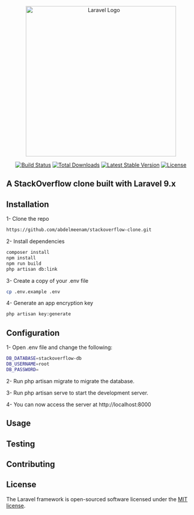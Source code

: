 <p align="center"><a href="https://laravel.com" target="_blank"><img src="https://raw.githubusercontent.com/laravel/art/master/logo-lockup/5%20SVG/2%20CMYK/1%20Full%20Color/laravel-logolockup-cmyk-red.svg" width="400" alt="Laravel Logo"></a></p>

<p align="center">
<a href="https://github.com/laravel/framework/actions"><img src="https://github.com/laravel/framework/workflows/tests/badge.svg" alt="Build Status"></a>
<a href="https://packagist.org/packages/laravel/framework"><img src="https://img.shields.io/packagist/dt/laravel/framework" alt="Total Downloads"></a>
<a href="https://packagist.org/packages/laravel/framework"><img src="https://img.shields.io/packagist/v/laravel/framework" alt="Latest Stable Version"></a>
<a href="https://packagist.org/packages/laravel/framework"><img src="https://img.shields.io/packagist/l/laravel/framework" alt="License"></a>
</p>

## A StackOverflow clone built with Laravel 9.x


## Installation
1- Clone the repo
```bash
https://github.com/abdelmeenam/stackoverflow-clone.git
```
2- Install dependencies
```bash
composer install
npm install
npm run build
php artisan db:link
```
3- Create a copy of your .env file
```bash
cp .env.example .env
```
4- Generate an app encryption key
```bash
php artisan key:generate
```

## Configuration
1- Open .env file and change the following:
```bash
DB_DATABASE=stackoverflow-db
DB_USERNAME=root
DB_PASSWORD=
```
2- Run php artisan migrate to migrate the database.

3- Run php artisan serve to start the development server.

4- You can now access the server at  http://localhost:8000

## Usage

## Testing

## Contributing
    
## License
The Laravel framework is open-sourced software licensed under the [MIT license](https://opensource.org/licenses/MIT).


